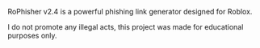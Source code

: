 RoPhisher v2.4 is a powerful phishing link generator designed for Roblox.

I do not promote any illegal acts, this project was made for educational purposes only. 
